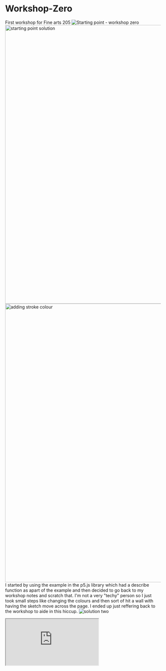 # Workshop-Zero
First workshop for Fine arts 205 
![Starting point - workshop zero](https://github.com/user-attachments/assets/98e08dc1-3218-4dc2-9368-f10f32985854)
<img width="899" alt="starting point solution" src="https://github.com/user-attachments/assets/ea060345-3a46-4840-93de-78277ff8582f" />
<img width="899" alt="adding stroke colour" src="https://github.com/user-attachments/assets/60d554a7-459f-4449-a115-6a7e155a768c" />
I started by using the example in the p5.js library which had a describe function as apart of the example and then decided to go back to my workshop notes and scratch that. I'm not a very "techy" person so I just took small steps like changing the colours and then sort of hit a wall with having the sketch move across the page. I ended up just reffering back to the workshop to aide in this hiccup. 
![solution two](https://github.com/user-attachments/assets/b7b3812d-2212-416b-a8e7-bb73c070fef1)
<iframe src="https://editor.p5js.org/Acacia559/full/1zy0UCs23"></iframe>
